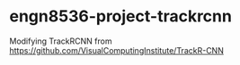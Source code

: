 # engn8536-project-trackrcnn

Modifying TrackRCNN from https://github.com/VisualComputingInstitute/TrackR-CNN 
